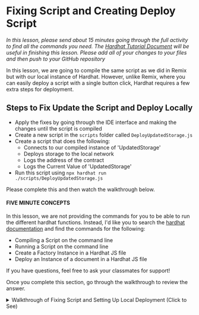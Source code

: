 # Fixing Script and Creating Deploy Script
*In this lesson, please send about 15 minutes going through the full activity to find all the commands you need. The [Hardhat Tutorial Document](https://hardhat.org/tutorial/) will be useful in finishing this lesson. Please add all of your changes to your files and then push to your GitHub repository*

In this lesson, we are going to compile the same script as we did in Remix but with our local instance of Hardhat. However, unlike Remix, where you can easily deploy a script with a single button click, Hardhat requires a few extra steps for deployment.

## Steps to Fix Update the Script and Deploy Locally
- Apply the fixes by going through the IDE interface and making the changes until the script is compiled
- Create a new script in the `scripts` folder called `DeployUpdatedStorage.js`
- Create a script that does the following:
    - Connects to our compiled instance of 'UpdatedStorage'
    - Deploys storage to the local network
    - Logs the address of the contract
    - Logs the Current Value of 'UpdatedStorage'
- Run this script using `npx hardhat run ./scripts/DeployUpdatedStorage.js`

Please complete this and then watch the walkthrough below.

#### FIVE MINUTE CONCEPTS
In this lesson, we are not providing the commands for you to be able to run the different hardhat functions. Instead, I'd like you to search the [hardhat documentation](https://hardhat.org/) and find the commands for the following:
- Compiling a Script on the command line
- Running a Script on the command line
- Create a Factory Instance in a Hardhat JS file
- Deploy an Instance of a document in a Hardhat JS file

If you have questions, feel free to ask your classmates for support!

Once you complete this section, go through the walkthrough to review the answer.

<details>
    <summary>Walkthrough of Fixing Script and Setting Up Local Deployment (Click to See)</summary>
    VIDEO: https://www.loom.com/embed/d1d6a9b19d5048a7a87505496afbc7d8
</details>